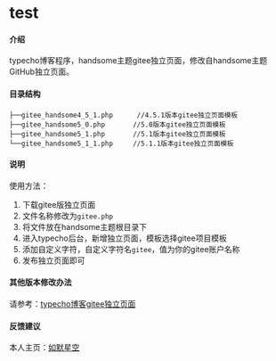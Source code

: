 # test

#### 介绍
typecho博客程序，handsome主题gitee独立页面，修改自handsome主题GitHub独立页面。

#### 目录结构
```text
├──gitee_handsome4_5_1.php      //4.5.1版本gitee独立页面模板
├──gitee_handsome5_0.php       //5.0版本gitee独立页面模板
├──gitee_handsome5_1.php       //5.1版本gitee独立页面模板
└──gitee_handsome5_1_1.php     //5.1.1版本gitee独立页面模板
```

#### 说明

使用方法：

1. 下载gitee版独立页面
2. 文件名称修改为`gitee.php`
3. 将文件放在handsome主题根目录下
4. 进入typecho后台，新增独立页面，模板选择gitee项目模板
5. 添加自定义字符，自定义字符名`gitee`，值为你的gitee账户名称
6. 发布独立页面即可

#### 其他版本修改办法

请参考：[typecho博客gitee独立页面](https://www.rumosky.com/archives/97.html)

#### 反馈建议

本人主页：[如默星空](https://www.rumosky.com)